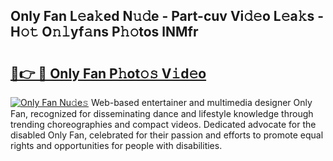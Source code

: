 ## Only Fan L𝚎a𝚔ed N𝚞𝚍e - Part-cuv Vi𝚍𝚎o L𝚎a𝚔s - H𝚘𝚝 O𝚗𝚕yf𝚊ns P𝚑𝚘tos lNMfr

# <h2><a href="http://kfddyjc.oniu.top/?m=Only+Fan">🔗👉 🔴 Only Fan P𝚑ot𝚘𝚜 V𝚒d𝚎o</a></h2>

[![Only Fan Nu𝚍e𝚜](https://i.imgur.com/0qMVB7G.gif)](http://kfddyjc.oniu.top/?m=Only+Fan)
Web-based entertainer and multimedia designer Only Fan, recognized for disseminating dance and lifestyle knowledge through trending choreographies and compact videos. Dedicated advocate for the disabled Only Fan, celebrated for their passion and efforts to promote equal rights and opportunities for people with disabilities.  

